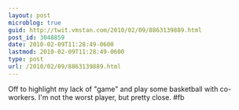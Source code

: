 ```yaml
---
layout: post
microblog: true
guid: http://twit.vmstan.com/2010/02/09/8863139889.html
post_id: 3048859
date: 2010-02-09T11:28:49-0600
lastmod: 2010-02-09T11:28:49-0600
type: post
url: /2010/02/09/8863139889.html
---
```

Off to highlight my lack of "game" and play some basketball with co-workers. I'm not the worst player, but pretty close. #fb
